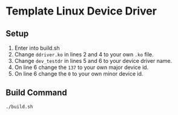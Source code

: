 # Template Linux Device Driver

## Setup
1. Enter into build.sh
2. Change ``ddriver.ko`` in lines 2 and 4 to your own ``.ko`` file.
3. Change ``dev_testdr`` in lines 5 and 6 to your device driver name.
4. On line 6 change the ``137`` to your own major device id.
5. On line 6 change the ``0`` to your own minor device id.

## Build Command

```
./build.sh
```
